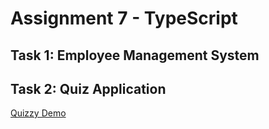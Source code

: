 # Assignment 7 - TypeScript

## Task 1: Employee Management System

## Task 2: Quiz Application
[Quizzy Demo](https://github.com/user-attachments/assets/dd6839ca-b90f-4f41-904d-8c37a6d6e937)
